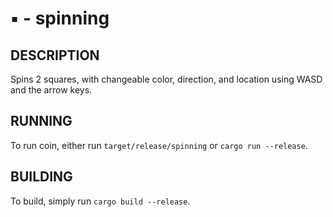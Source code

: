 # :black_small_square: - spinning

## DESCRIPTION

Spins 2 squares, with changeable color, direction, and location using WASD and the arrow keys.

## RUNNING

To run coin, either run ````target/release/spinning```` or ````cargo run --release````.

## BUILDING

To build, simply run ````cargo build --release````.
